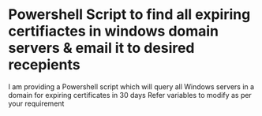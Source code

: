 # Powershell Script to find all expiring certifiactes in windows domain servers & email it to desired recepients
I am providing a Powershell script which will query all Windows servers in a domain for expiring certificates in 30 days
Refer variables to modify as per your requirement

